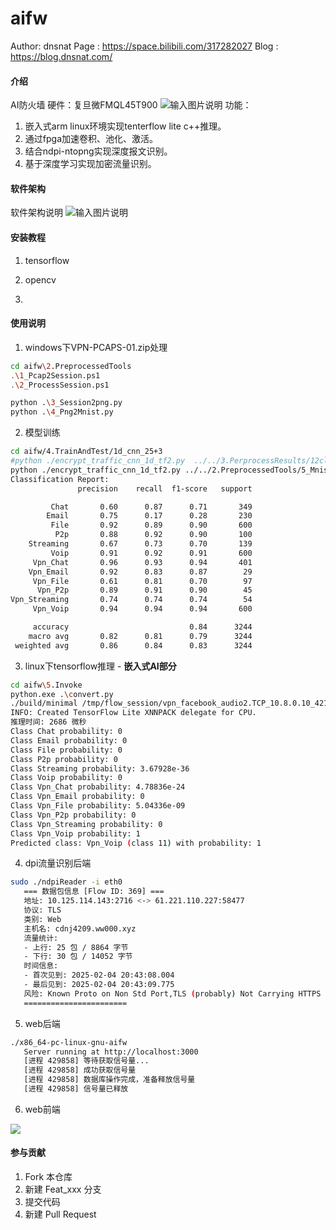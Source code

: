 # aifw

Author:  dnsnat 
Page  :  https://space.bilibili.com/317282027
Blog  :  https://blog.dnsnat.com/

#### 介绍



AI防火墙
硬件：复旦微FMQL45T900
![输入图片说明](https://foruda.gitee.com/images/1738312820482474811/4908e768_1626117.png "屏幕截图 2025-01-31 162952.png")
功能：

1. 嵌入式arm linux环境实现tenterflow lite c++推理。
2. 通过fpga加速卷积、池化、激活。
3. 结合ndpi-ntopng实现深度报文识别。
4. 基于深度学习实现加密流量识别。


#### 软件架构
软件架构说明
![输入图片说明](https://foruda.gitee.com/images/1738312890377448933/7f97c0a6_1626117.png "屏幕截图 2025-01-31 164058.png")

#### 安装教程

1. tensorflow

2. opencv

3. 

   

#### 使用说明

1.  windows下VPN-PCAPS-01.zip处理

```bash
cd aifw\2.PreprocessedTools
.\1_Pcap2Session.ps1
.\2_ProcessSession.ps1

python .\3_Session2png.py
python .\4_Png2Mnist.py
```

2. 模型训练

```bash
cd aifw/4.TrainAndTest/1d_cnn_25+3
#python ./encrypt_traffic_cnn_1d_tf2.py  ../../3.PerprocessResults/12class/SessionL7 12  20000
python ./encrypt_traffic_cnn_1d_tf2.py ../../2.PreprocessedTools/5_Mnist 12 2000
Classification Report:
               precision    recall  f1-score   support

         Chat       0.60      0.87      0.71       349
        Email       0.75      0.17      0.28       230
         File       0.92      0.89      0.90       600
          P2p       0.88      0.92      0.90       100
    Streaming       0.67      0.73      0.70       139
         Voip       0.91      0.92      0.91       600
     Vpn_Chat       0.96      0.93      0.94       401
    Vpn_Email       0.92      0.83      0.87        29
     Vpn_File       0.61      0.81      0.70        97
      Vpn_P2p       0.89      0.91      0.90        45
Vpn_Streaming       0.74      0.74      0.74        54
     Vpn_Voip       0.94      0.94      0.94       600

     accuracy                           0.84      3244
    macro avg       0.82      0.81      0.79      3244
 weighted avg       0.86      0.84      0.83      3244
```

3. linux下tensorflow推理 - **嵌入式AI部分**

```bash
cd aifw\5.Invoke
python.exe .\convert.py
./build/minimal /tmp/flow_session/vpn_facebook_audio2.TCP_10.8.0.10_42112_173.252.79.94_443.png 
INFO: Created TensorFlow Lite XNNPACK delegate for CPU.
推理时间: 2686 微秒
Class Chat probability: 0
Class Email probability: 0
Class File probability: 0
Class P2p probability: 0
Class Streaming probability: 3.67928e-36
Class Voip probability: 0
Class Vpn_Chat probability: 4.78836e-24
Class Vpn_Email probability: 0
Class Vpn_File probability: 5.04336e-09
Class Vpn_P2p probability: 0
Class Vpn_Streaming probability: 0
Class Vpn_Voip probability: 1
Predicted class: Vpn_Voip (class 11) with probability: 1
```

4. dpi流量识别后端

```bash
sudo ./ndpiReader -i eth0
   === 数据包信息 [Flow ID: 369] ===                      
   地址: 10.125.114.143:2716 <-> 61.221.110.227:58477                                     
   协议: TLS                                                                               
   类别: Web                                                                               
   主机名: cdnj4209.ww000.xyz                                      
   流量统计:                                                       
   - 上行: 25 包 / 8864 字节                                       
   - 下行: 30 包 / 14052 字节                                      
   时间信息:                                                                               
   - 首次见到: 2025-02-04 20:43:08.004                             
   - 最后见到: 2025-02-04 20:43:09.775                                                     
   风险: Known Proto on Non Std Port,TLS (probably) Not Carrying HTTPS                     
   =======================
```

5. web后端

```bash
./x86_64-pc-linux-gnu-aifw  
   Server running at http://localhost:3000
   [进程 429858] 等待获取信号量...
   [进程 429858] 成功获取信号量
   [进程 429858] 数据库操作完成，准备释放信号量
   [进程 429858] 信号量已释放
```

6. web前端

![](README/屏幕截图_20250204_204734.png)







#### 参与贡献

1.  Fork 本仓库
2.  新建 Feat_xxx 分支
3.  提交代码
4.  新建 Pull Request
